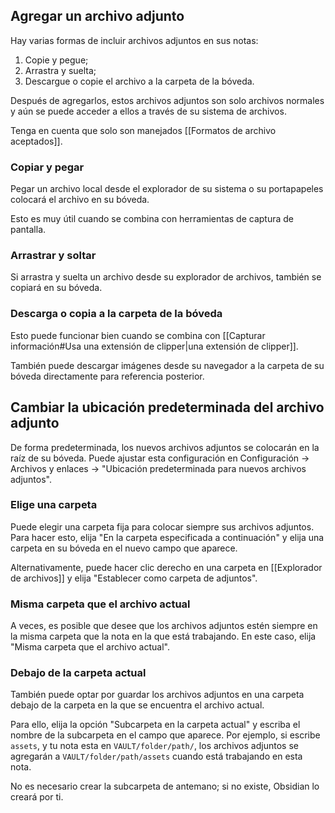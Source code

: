 ## Agregar un archivo adjunto

Hay varias formas de incluir archivos adjuntos en sus notas:

1. Copie y pegue;
2. Arrastra y suelta;
3. Descargue o copie el archivo a la carpeta de la bóveda.

Después de agregarlos, estos archivos adjuntos son solo archivos normales y aún se puede acceder a ellos a través de su sistema de archivos.

Tenga en cuenta que solo son manejados [[Formatos de archivo aceptados]].

### Copiar y pegar

Pegar un archivo local desde el explorador de su sistema o su portapapeles colocará el archivo en su bóveda.

Esto es muy útil cuando se combina con herramientas de captura de pantalla.

### Arrastrar y soltar

Si arrastra y suelta un archivo desde su explorador de archivos, también se copiará en su bóveda.

### Descarga o copia a la carpeta de la bóveda

Esto puede funcionar bien cuando se combina con [[Capturar información#Usa una extensión de clipper|una extensión de clipper]].

También puede descargar imágenes desde su navegador a la carpeta de su bóveda directamente para referencia posterior.

## Cambiar la ubicación predeterminada del archivo adjunto

De forma predeterminada, los nuevos archivos adjuntos se colocarán en la raíz de su bóveda. Puede ajustar esta configuración en Configuración → Archivos y enlaces → "Ubicación predeterminada para nuevos archivos adjuntos".

### Elige una carpeta

Puede elegir una carpeta fija para colocar siempre sus archivos adjuntos. Para hacer esto, elija "En la carpeta especificada a continuación" y elija una carpeta en su bóveda en el nuevo campo que aparece.

Alternativamente, puede hacer clic derecho en una carpeta en [[Explorador de archivos]] y elija "Establecer como carpeta de adjuntos".

### Misma carpeta que el archivo actual

A veces, es posible que desee que los archivos adjuntos estén siempre en la misma carpeta que la nota en la que está trabajando. En este caso, elija "Misma carpeta que el archivo actual".

### Debajo de la carpeta actual

También puede optar por guardar los archivos adjuntos en una carpeta debajo de la carpeta en la que se encuentra el archivo actual.

Para ello, elija la opción "Subcarpeta en la carpeta actual" y escriba el nombre de la subcarpeta en el campo que aparece. Por ejemplo, si escribe `assets`, y tu nota esta en `VAULT/folder/path/`, los archivos adjuntos se agregarán a `VAULT/folder/path/assets` cuando está trabajando en esta nota.

No es necesario crear la subcarpeta de antemano; si no existe, Obsidian lo creará por ti.